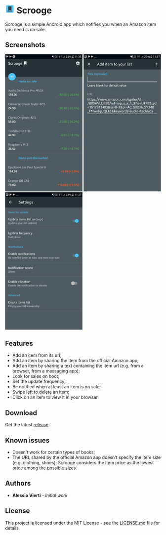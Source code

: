 # [<img src="/demo/icon.png" width=30>](https://github.com/alessiovierti/amazon-deals-notifier) Scrooge

Scrooge is a simple Android app which notifies you when an Amazon item you need is on sale.

## Screenshots

[<img src="/demo/home.png" alt="Home page" width=250>](/demo/home.png)
[<img src="/demo/add_item.png" alt="Add an item page" width="250" />](/demo/add_item.png)
[<img src="/demo/settings.png" alt="Settings" width="250" />](/demo/settings.png)

## Features

- Add an item from its url;
- Add an item by sharing the item from the official Amazon app;
- Add an item by sharing a text containing the item url (e.g. from a browser, from a messaging app);
- Look for sales on boot;
- Set the update frequency;
- Be notified when at least an item is on sale;
- Swipe left to delete an item;
- Click on an item to view it in your browser.

## Download

Get the latest [release](https://github.com/alessiovierti/amazon-deals-notifier/releases).

## Known issues

- Doesn't work for certain types of books;
- The URL shared by the official Amazon app doesn't specify the item size (e.g. clothing, shoes): Scrooge considers the item price as the lowest price among the possible sizes.

## Authors

* **Alessio Vierti** - *Initial work*

## License

This project is licensed under the MIT License - see the [LICENSE.md](LICENSE.md) file for details
